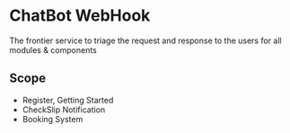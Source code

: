 # ChatBot WebHook

The frontier service to triage the request and response to the users for all modules & components

## Scope
- Register, Getting Started
- CheckSlip Notification
- Booking System
